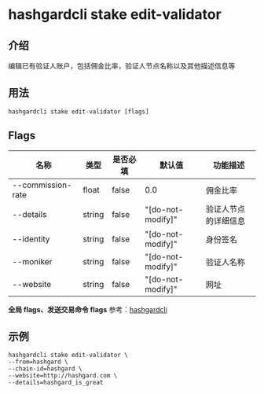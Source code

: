 # hashgardcli stake edit-validator

## 介绍

编辑已有验证人账户，包括佣金比率，验证人节点名称以及其他描述信息等

## 用法

```
hashgardcli stake edit-validator [flags]
```

## Flags

| 名称              | 类型   | 是否必填 | 默认值            | 功能描述             |
| ----------------- | ------ | -------- | ----------------- | -------------------- |
| --commission-rate | float  | false    | 0.0               | 佣金比率             |
| --details         | string | false    | "[do-not-modify]" | 验证人节点的详细信息 |
| --identity        | string | false    | "[do-not-modify]" | 身份签名             |
| --moniker         | string | false    | "[do-not-modify]" | 验证人名称           |
| --website         | string | false    | "[do-not-modify]" | 网址                 |

**全局 flags、发送交易命令 flags** 参考：[hashgardcli](../README.md)

## 示例

```shell
hashgardcli stake edit-validator \
--from=hashgard \
--chain-id=hashgard \
--website=http://hashgard.com \
--details=hashgard_is_great
```
